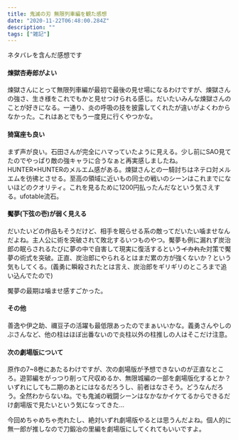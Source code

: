```yaml
---
title: 鬼滅の刃 無限列車編を観た感想
date: "2020-11-22T06:48:00.284Z"
description: ""
tags: ["雑記"]
---
```


ネタバレを含んだ感想です

#### 煉獄杏寿郎がよい

煉獄さんにとって無限列車編が最初で最後の見せ場になるわけですが、煉獄さんの強さ、生き様をこれでもかと見せつけられる感じ。だいたいみんな煉獄さんのことが好きになる。一通り、炎の呼吸の技を披露してくれたが違いがよくわからなかった。これはあとでもう一度見に行くやつかな。

#### 猗窩座も良い

まず声が良い。石田さんが完全にハマっていたように見える。少し前にSAO見てたのでやっぱり敵の強キャラに合うなぁと再実感しましたね。  
HUNTER×HUNTERのメルエム感がある。煉獄さんとの一騎討ちはネテロ対メルエムを彷彿とさせる。至高の領域に近いもの同士の戦いのシーンはこれまでにないほどのクオリティ。これを見るために1200円払ったんだなという気さえする。ufotable流石。

#### 魘夢(下弦の壱)が弱く見える

だいたいどの作品もそうだけど、相手を眠らせる系の敵ってだいたい噛ませなんだよね。主人公に術を突破されて敗北するいつものやつ。魘夢も例に漏れず炭治郎の眠らされるたびに夢の中で自害して現実に復活するという~~イカれた~~対策で魘夢の術式を突破。正直、炭治郎にやられるとはまだ累の方が強くないか？という気もしてくる。(義勇に瞬殺されたとは言え、炭治郎をギリギリのところまで追い込んでたので)

魘夢の最期は噛ませ感すごかった。

#### その他

善逸や伊之助、禰豆子の活躍も最低限あったのでまぁいいかな。義勇さんやしのぶさんなど、他の柱はほぼ出番ないので炎柱以外の柱推しの人はそこだけ注意。

#### 次の劇場版について

原作の7~8巻にあたるわけですが、次の劇場版が予想できないのが正直なところ。遊郭編をがっつり削って尺収めるか、無限城編の一部を劇場版化するとか？いずれにしても二期のあとにはなるだろうし、前者はなさそう。どうなんだろう。全然わからないね。でも鬼滅の戦闘シーンはなかなかイケてるからできるだけ劇場版で見たいという気になってきた…

今回めちゃめちゃ売れたし、絶対いずれ劇場版やるとは思うんだよね。個人的に無一郎が推しなので刀鍛冶の里編を劇場版にしてくれてもいいですよ。
